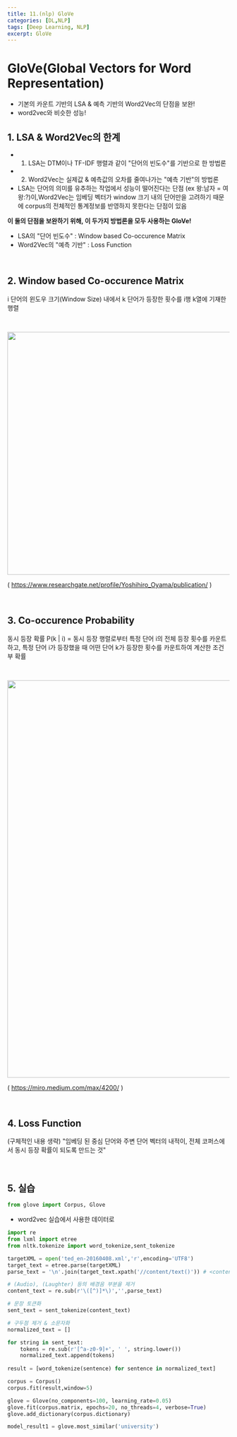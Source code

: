 ```yaml
---
title: 11.(nlp) GloVe
categories: [DL,NLP]
tags: [Deep Learning, NLP]
excerpt: GloVe
---
```


# GloVe(Global Vectors for Word Representation)

- 기본의 카운트 기반의 LSA & 예측 기반의 Word2Vec의 단점을 보완!
- word2vec와 비슷한 성능!



## 1. LSA & Word2Vec의 한계

- 1) LSA는 DTM이나 TF-IDF 행렬과 같이 "단어의 빈도수"를 기반으로 한 방법론 
- 2) Word2Vec는 실제값 & 예측값의 오차를 줄여나가는 "예측 기반"의 방법론
- LSA는 단어의 의미를 유추하는 작업에서 성능이 떨어진다는 단점 (ex 왕:남자 = 여왕:?)이,Word2Vec는 임베딩 벡터가 window 크기 내의 단어만을 고려하기 때문에 corpus의 전체적인 통계정보를 반영하지 못한다는 단점이 있음



**이 둘의 단점을 보완하기 위해, 이 두가지 방법론을 모두 사용하는 GloVe!**

- LSA의 "단어 빈도수" : Window based Co-occurence Matrix
- Word2Vec의 "예측 기반" : Loss Function

<br>



## 2. Window based Co-occurence Matrix

 i 단어의 윈도우 크기(Window Size) 내에서 k 단어가 등장한 횟수를 i행 k열에 기재한 행렬

<br>

<img src="https://www.researchgate.net/profile/Yoshihiro_Oyama/publication/250123514/figure/fig3/AS:298331709427715@1448139230448/Creation-of-event-co-occurrence-matrices-from-User-1-commands-data-Each-element-of-event.png" width="550" /> <br>

( https://www.researchgate.net/profile/Yoshihiro_Oyama/publication/ )

<br>



## 3. Co-occurence Probability

동시 등장 확률 P(k | i) = 동시 등장 행렬로부터 특정 단어 i의 전체 등장 횟수를 카운트하고, 특정 단어 i가 등장했을 때 어떤 단어 k가 등장한 횟수를 카운트하여 계산한 조건부 확률

<br>

<img src="https://miro.medium.com/max/4200/1*4fJDgA3IoWDKewEf5cB7TA.jpeg" width="900" /> <br>

( https://miro.medium.com/max/4200/ )

<br>



## 4. Loss Function

(구체적인 내용 생략) "임베딩 된 중심 단어와 주변 단어 벡터의 내적이, 전체 코퍼스에서 동시 등장 확률이 되도록 만드는 것"

<br>

## 5. 실습 


```python
from glove import Corpus, Glove
```

- word2vec 실습에서 사용한 데이터로


```python
import re
from lxml import etree
from nltk.tokenize import word_tokenize,sent_tokenize

targetXML = open('ted_en-20160408.xml','r',encoding='UTF8')
target_text = etree.parse(targetXML)
parse_text = '\n'.join(target_text.xpath('//content/text()')) # <content> ~ </content> 사이 내용 가져오기

# (Audio), (Laughter) 등의 배경음 부분을 제거
content_text = re.sub(r'\([^)]*\)','',parse_text)

# 문장 토큰화
sent_text = sent_tokenize(content_text)

# 구두점 제거 & 소문자화
normalized_text = []

for string in sent_text:
    tokens = re.sub(r'[^a-z0-9]+', ' ', string.lower())
    normalized_text.append(tokens)
    
result = [word_tokenize(sentence) for sentence in normalized_text]
```


```python
corpus = Corpus()
corpus.fit(result,window=5)

glove = Glove(no_components=100, learning_rate=0.05)
glove.fit(corpus.matrix, epochs=20, no_threads=4, verbose=True)
glove.add_dictionary(corpus.dictionary)
```


```python
model_result1 = glove.most_similar('university')
```
